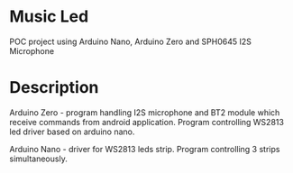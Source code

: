 # Music Led

POC project using Arduino Nano, Arduino Zero and SPH0645 I2S Microphone

# Description

Arduino Zero - program handling I2S microphone and BT2 module which receive commands from android application.
Program controlling WS2813 led driver based on arduino nano.

Arduino Nano - driver for WS2813 leds strip. Program controlling 3 strips simultaneously.

